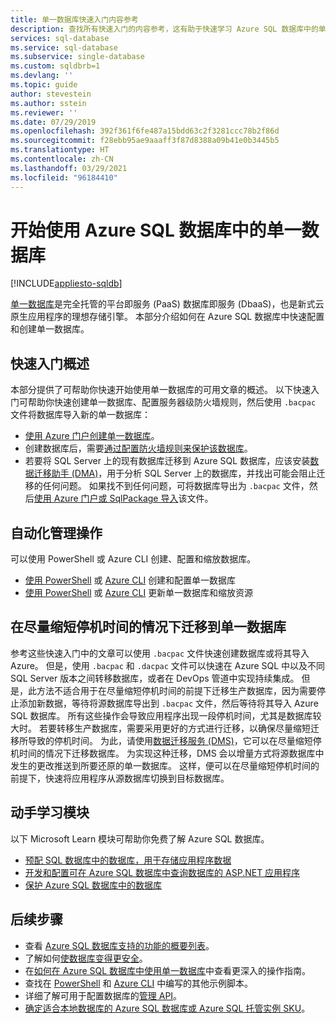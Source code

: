 ```yaml
---
title: 单一数据库快速入门内容参考
description: 查找所有快速入门的内容参考，这有助于快速学习 Azure SQL 数据库中的单一数据库。
services: sql-database
ms.service: sql-database
ms.subservice: single-database
ms.custom: sqldbrb=1
ms.devlang: ''
ms.topic: guide
author: stevestein
ms.author: sstein
ms.reviewer: ''
ms.date: 07/29/2019
ms.openlocfilehash: 392f361f6fe487a15bdd63c2f3281ccc78b2f86d
ms.sourcegitcommit: f28ebb95ae9aaaff3f87d8388a09b41e0b3445b5
ms.translationtype: HT
ms.contentlocale: zh-CN
ms.lasthandoff: 03/29/2021
ms.locfileid: "96184410"
---
```

# <a name="getting-started-with-single-databases-in-azure-sql-database"></a>开始使用 Azure SQL 数据库中的单一数据库
[!INCLUDE[appliesto-sqldb](../includes/appliesto-sqldb.md)]

[单一数据库](../index.yml)是完全托管的平台即服务 (PaaS) 数据库即服务 (DbaaS)，也是新式云原生应用程序的理想存储引擎。 本部分介绍如何在 Azure SQL 数据库中快速配置和创建单一数据库。

## <a name="quickstart-overview"></a>快速入门概述

本部分提供了可帮助你快速开始使用单一数据库的可用文章的概述。 以下快速入门可帮助你快速创建单一数据库、配置服务器级防火墙规则，然后使用 `.bacpac` 文件将数据库导入新的单一数据库：

- [使用 Azure 门户创建单一数据库](single-database-create-quickstart.md)。
- 创建数据库后，需要[通过配置防火墙规则来保护该数据库](firewall-create-server-level-portal-quickstart.md)。
- 若要将 SQL Server 上的现有数据库迁移到 Azure SQL 数据库，应该安装[数据迁移助手 (DMA)](https://www.microsoft.com/download/details.aspx?id=53595)，用于分析 SQL Server 上的数据库，并找出可能会阻止迁移的任何问题。 如果找不到任何问题，可将数据库导出为 `.bacpac` 文件，然后[使用 Azure 门户或 SqlPackage 导入](database-import.md)该文件。


## <a name="automating-management-operations"></a>自动化管理操作

可以使用 PowerShell 或 Azure CLI 创建、配置和缩放数据库。

- [使用 PowerShell](scripts/create-and-configure-database-powershell.md) 或 [Azure CLI](scripts/create-and-configure-database-cli.md) 创建和配置单一数据库
- [使用 PowerShell](scripts/monitor-and-scale-database-powershell.md) 或 [Azure CLI](scripts/monitor-and-scale-database-cli.md) 更新单一数据库和缩放资源

## <a name="migrating-to-a-single-database-with-minimal-downtime"></a>在尽量缩短停机时间的情况下迁移到单一数据库

参考这些快速入门中的文章可以使用 `.bacpac` 文件快速创建数据库或将其导入 Azure。 但是，使用 `.bacpac` 和 `.dacpac` 文件可以快速在 Azure SQL 中以及不同 SQL Server 版本之间转移数据库，或者在 DevOps 管道中实现持续集成。 但是，此方法不适合用于在尽量缩短停机时间的前提下迁移生产数据库，因为需要停止添加新数据，等待将源数据库导出到 `.bacpac` 文件，然后等待将其导入 Azure SQL 数据库。 所有这些操作会导致应用程序出现一段停机时间，尤其是数据库较大时。 若要转移生产数据库，需要采用更好的方式进行迁移，以确保尽量缩短迁移所导致的停机时间。 为此，请使用[数据迁移服务 (DMS)](../../dms/tutorial-sql-server-to-azure-sql.md?toc=%2fazure%2fsql-database%2ftoc.json)，它可以在尽量缩短停机时间的情况下迁移数据库。 为实现这种迁移，DMS 会以增量方式将源数据库中发生的更改推送到所要还原的单一数据库。 这样，便可以在尽量缩短停机时间的前提下，快速将应用程序从源数据库切换到目标数据库。

## <a name="hands-on-learning-modules"></a>动手学习模块

以下 Microsoft Learn 模块可帮助你免费了解 Azure SQL 数据库。

- [预配 SQL 数据库中的数据库，用于存储应用程序数据](/learn/modules/provision-azure-sql-db/)
- [开发和配置可在 Azure SQL 数据库中查询数据库的 ASP.NET 应用程序](/learn/modules/develop-app-that-queries-azure-sql/)
- [保护 Azure SQL 数据库中的数据库](/learn/modules/secure-your-azure-sql-database/)

## <a name="next-steps"></a>后续步骤

- 查看 [Azure SQL 数据库支持的功能的概要列表](features-comparison.md)。
- 了解如何[使数据库变得更安全](secure-database-tutorial.md)。
- 在[如何在 Azure SQL 数据库中使用单一数据库](how-to-content-reference-guide.md)中查看更深入的操作指南。
- 查找在 [PowerShell](powershell-script-content-guide.md) 和 [Azure CLI](az-cli-script-samples-content-guide.md) 中编写的其他示例脚本。
- 详细了解可用于配置数据库的[管理 API](single-database-manage.md)。
- [确定适合本地数据库的 Azure SQL 数据库或 Azure SQL 托管实例 SKU](/sql/dma/dma-sku-recommend-sql-db/)。
